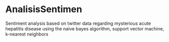 # AnalisisSentimen
Sentiment analysis based on twitter data regarding mysterious acute hepatitis disease using the naive bayes algorithm, support vector machine, k-nearest neighbors
